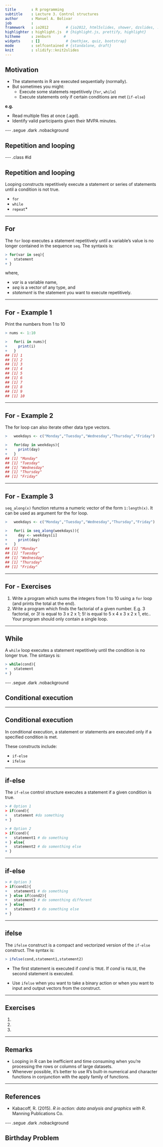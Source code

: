 ```yaml
---
title       : R programming
subtitle    : Lecture 3. Control structures
author      : Manuel A. Bolivar
job         : 
framework   : io2012        # {io2012, html5slides, shower, dzslides, ...}
highlighter : highlight.js  # {highlight.js, prettify, highlight}
hitheme     : zenburn      # 
widgets     : []            # {mathjax, quiz, bootstrap}
mode        : selfcontained # {standalone, draft}
knit        : slidify::knit2slides
---
```





<style>
em {
  font-style: italic
}
strong {
  font-weight: bold;
}
</style>


## Motivation

+ The statements in R are executed sequentially (normally).
+ But sometimes you might:
  - Execute some statemets repetitively (`for`, `while`)
  - Execute statements only if certain conditions are met (`if-else`)
  
**e.g.**
  + Read multiple files at once (.agd).
  + Identify valid participants given their MVPA minutes.

--- .segue .dark .nobackground

## Repetition and looping

--- .class #id 



## Repetition and looping

Looping constructs repetitively execute a statement or series of statements until a condition is not true.

 + `for`
 + `while`
 + `repeat`*

---

## For

The `for` loop executes a statement repetitively until a variable’s value is no longer contained in the sequence `seq`. The syntaxis is:


```r
> for(var in seq){
+   statement
+ }
```

where,
+ *var* is a variable name,
+ *seq* is a vector of any type, and
+ *statement* is the statement you want to execute repetitively.

---

## For - Example 1

Print the numbers from 1 to 10

```r
> nums <- 1:10
```


```r
>   for(i in nums){
+     print(i)
+   }
## [1] 1
## [1] 2
## [1] 3
## [1] 4
## [1] 5
## [1] 6
## [1] 7
## [1] 8
## [1] 9
## [1] 10
```


---

## For - Example 2

The for loop can also iterate other data type vectors.


```r
>   weekdays <- c("Monday","Tuesday","Wednesday","Thursday","Friday")
```


```r
>   for(day in weekdays){
+     print(day)
+   }
## [1] "Monday"
## [1] "Tuesday"
## [1] "Wednesday"
## [1] "Thursday"
## [1] "Friday"
```

---

## For - Example 3

`seq_along(x)` function returns a numeric vector of the form `1:length(x)`. It can be used as argument for the for loop.


```r
>   weekdays <- c("Monday","Tuesday","Wednesday","Thursday","Friday")
```


```r
>   for(i in seq_along(weekdays)){
+     day <- weekdays[i]
+     print(day)
+   }
## [1] "Monday"
## [1] "Tuesday"
## [1] "Wednesday"
## [1] "Thursday"
## [1] "Friday"
```

---

## For - Exercises

1. Write a program which sums the integers from 1 to 10 using a `for` loop (and prints the total at the end).
2. Write a program which finds the factorial of a given number. E.g. 3 factorial, or $3!$ is equal to 3 x 2 x 1; 5! is equal to 5 x 4 x 3 x 2 x 1, etc.. Your program should only contain a single loop.



---

## While

A `while` loop executes a statement repetitively until the condition is no longer true. The sintaxys is: 


```r
> while(cond){
+   statement
+ }
```

--- .segue .dark .nobackground

## Conditional execution

---

## Conditional execution

In conditional execution, a statement or statements are executed only if a specified condition is met. 

These constructs include:
  + `if-else`
  + `ifelse`

---

## if-else

The `if-else` control structure executes a statement if a given condition is true.


```r
> # Option 1
> if(cond){
+   statement #do something
+ }
```


```r
> # Option 2
> if(cond){
+   statement1 # do something
+ } else{
+   statement2 # do somenthing else
+ }
```

---

## if-else


```r
> # Option 3
> if(cond1){
+   statement1 # do something
+ } else if(cond2){
+   statement2 # do somenthing different
+ } else{
+   statement3 # do something else
+ }
```


---

## ifelse

The `ifelse` construct is a compact and vectorized version of the `if-else` construct.
The syntax is:


```r
> ifelse(cond,statement1,statement2)
```

+ The first statement is executed if *cond* is `TRUE`. If *cond* is `FALSE`, the second statement is executed.

+ Use `ifelse` when you want to take a binary action or when you want to input and output
vectors from the construct.

---

## Exercises

1. 
2. 
3.






---

## Remarks

+ Looping in R can be inefficient and time consuming when you’re processing the rows or columns of large datasets.
+ Whenever possible, it’s better to use R’s built-in numerical and character functions in conjunction with the apply family of functions.

---

## References

+ Kabacoff, R. (2015). *R in action: data analysis and graphics with R*. Manning Publications Co.

--- .segue .dark .nobackground

## Birthday Problem

